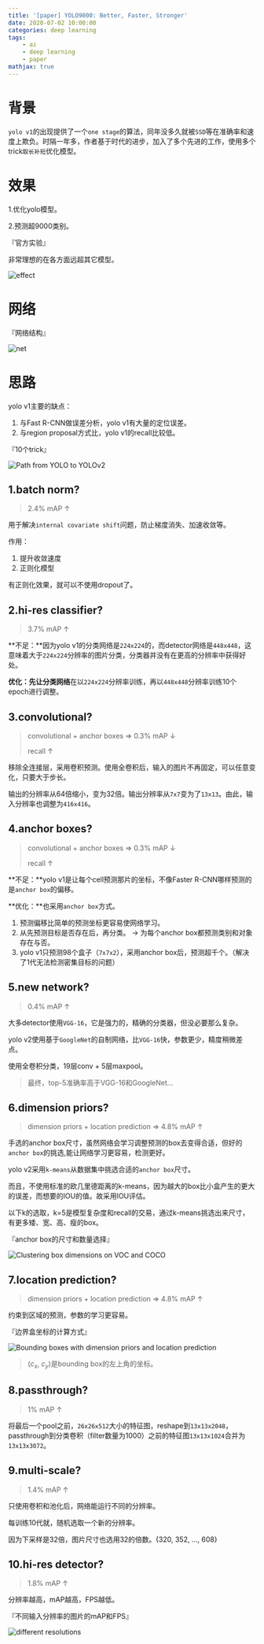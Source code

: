 ```yaml
---
title: '[paper] YOLO9000: Better, Faster, Stronger'
date: 2020-07-02 10:00:00
categories: deep learning
tags:
    - ai
    - deep learning
    - paper
mathjax: true
---
```



# 背景

`yolo v1`的出现提供了一个`one stage`的算法，同年没多久就被`SSD`等在准确率和速度上欺负。时隔一年多，作者基于时代的进步，加入了多个先进的工作，使用多个trick`取长补短`优化模型。

# 效果

1.优化yolo模型。

2.预测超9000类别。

『官方实验』

非常理想的在各方面远超其它模型。

![effect](/imgs/deep_learning/paper/paper-YOLO-v2/2.png)


# 网络

『网络结构』

![net](/imgs/deep_learning/paper/paper-YOLO-v2/1.png)

# 思路

yolo v1主要的缺点：

1. 与Fast R-CNN做误差分析，yolo v1有大量的定位误差。
2. 与region proposal方式比，yolo v1的recall比较低。

『10个trick』

![Path from YOLO to YOLOv2](/imgs/deep_learning/paper/paper-YOLO-v2/3.png)


## 1.batch norm?

> 2.4% mAP ↑

用于解决`internal covariate shift`问题，防止梯度消失、加速收敛等。

作用：

1. 提升收敛速度
2. 正则化模型

有正则化效果，就可以不使用dropout了。

## 2.hi-res classifier?

> 3.7% mAP ↑

**不足：**因为yolo v1的分类网络是`224x224`的，而detector网络是`448x448`，这意味着大于`224x224`分辨率的图片分类，分类器并没有在更高的分辨率中获得好处。

**优化：**先让**分类网络**在以`224x224`分辨率训练，再以`448x448`分辨率训练10个epoch进行调整。

## 3.convolutional?

> convolutional + anchor boxes => 0.3% mAP ↓
>
> recall ↑

移除全连接层，采用卷积预测。使用全卷积后，输入的图片不再固定，可以任意变化，只要大于步长。

输出的分辨率从64倍缩小，变为32倍。输出分辨率从`7x7`变为了`13x13`。由此，输入分辨率也调整为`416x416`。

## 4.anchor boxes?

> convolutional + anchor boxes => 0.3% mAP ↓
>
> recall ↑

**不足：**yolo v1是让每个cell预测那片的坐标，不像Faster R-CNN哪样预测的是`anchor box`的偏移。

**优化：**也采用`anchor box`方式。

1. 预测偏移比简单的预测坐标更容易使网络学习。
2. 从先预测目标是否存在后，再分类。 -> 为每个anchor box都预测类别和对象存在与否。
3. yolo v1只预测98个盒子（`7x7x2`），采用anchor box后，预测超千个。（解决了1代无法检测密集目标的问题）


## 5.new network?

> 0.4% mAP ↑

大多detector使用`VGG-16`，它是强力的，精确的分类器，但没必要那么复杂。

yolo v2使用基于`GoogleNet`的自制网络，比`VGG-16`快，参数更少，精度稍微差点。

使用全卷积分类，19层conv + 5层maxpool。

> 最终，top-5准确率高于VGG-16和GoogleNet...

## 6.dimension priors?

> dimension priors + location prediction => 4.8% mAP ↑

手选的anchor box尺寸，虽然网络会学习调整预测的box去变得合适，但好的`anchor box`的挑选,能让网络学习更容易，检测更好。

yolo v2采用`k-means`从数据集中挑选合适的`anchor box`尺寸。

而且，不使用标准的欧几里德距离的k-means，因为越大的box比小盒产生的更大的误差，而想要的IOU的值。故采用IOU评估。

以下k的选取，k=5是模型复杂度和recall的交易，通过k-means挑选出来尺寸，有更多矮、宽、高、瘦的box。

『anchor box的尺寸和数量选择』

![Clustering box dimensions on VOC and COCO](/imgs/deep_learning/paper/paper-YOLO-v2/5.png)


## 7.location prediction?

> dimension priors + location prediction => 4.8% mAP ↑

约束到区域的预测，参数的学习更容易。

『边界盒坐标的计算方式』

![Bounding boxes with dimension priors and location
prediction](/imgs/deep_learning/paper/paper-YOLO-v2/6.png)

> ($c_x$, $c_y$)是bounding box的左上角的坐标。

## 8.passthrough?

> 1% mAP ↑

将最后一个pool之前，`26x26x512`大小的特征图，reshape到`13x13x2048`，passthrough到分类卷积（filter数量为1000）之前的特征图`13x13x1024`合并为`13x13x3072`。

## 9.multi-scale?

> 1.4% mAP ↑

只使用卷积和池化后，网络能运行不同的分辨率。

每训练10代就，随机选取一个新的分辨率。

因为下采样是32倍，图片尺寸也选用32的倍数。{320, 352, ..., 608}

## 10.hi-res detector?

> 1.8% mAP ↑

分辨率越高，mAP越高，FPS越低。

『不同输入分辨率的图片的mAP和FPS』

![different resolutions](/imgs/deep_learning/paper/paper-YOLO-v2/4.png)
